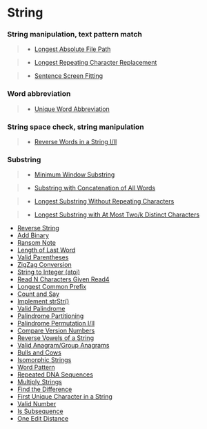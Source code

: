 # String

### String manipulation, text pattern match

> * [Longest Absolute File Path](longest_absolute_file_path.md)

> * [Longest Repeating Character Replacement](longest_repeating_character_replacement.md)

> * [Sentence Screen Fitting](sentence_screen_fitting.md)

### Word abbreviation

> * [Unique Word Abbreviation](unique_word_abbreviation.md)

### String space check, string manipulation

> * [Reverse Words in a String I/II](reverse_words_in_a_string.md)

### Substring

> * [Minimum Window Substring](minimum_window_substring.md)

> * [Substring with Concatenation of All Words](substring_with_concatenation_of_all_words.md)

> * [Longest Substring Without Repeating Characters](longest_substring_without_repeating_characters.md)

> * [Longest Substring with At Most Two/k Distinct Characters](longest_substring_with_at_most_two_distinct_Characters.md)

 * [Reverse String](reverse_string.md)
 * [Add Binary](add_binary.md)
 * [Ransom Note](ransom_note.md)
 * [Length of Last Word](length_of_last_word.md)
 * [Valid Parentheses](valid_parentheses.md)
 * [ZigZag Conversion](zigzag_conversion.md)
 * [String to Integer (atoi)](string_to_integer.md)
 * [Read N Characters Given Read4](read_n_characters_given_read4.md)
 * [Longest Common Prefix](longest_common_prefix.md)
 * [Count and Say](count_and_say.md)
 * [Implement strStr()](implement_strstr.md)
 * [Valid Palindrome](valid_palindrome.md)
 * [Palindrome Partitioning](palindrome_partitioning.md)
 * [Palindrome Permutation I/II](palindrome_permutation.md)
 * [Compare Version Numbers](compare_version_numbers.md)
 * [Reverse Vowels of a String](reverse_vowels_of_a_string.md)
 * [Valid Anagram/Group Anagrams](valid_anagram.md)
 * [Bulls and Cows](bulls_and_cows.md)
 * [Isomorphic Strings](isomorphic_strings.md)
 * [Word Pattern](word_pattern.md)
 * [Repeated DNA Sequences](repeated_dna_sequences.md)
 * [Multiply Strings](multiply_strings.md)
 * [Find the Difference](find_the_difference.md)
 * [First Unique Character in a String](first_unique_character_in_a_string.md)
 * [Valid Number](valid_number.md)
 * [Is Subsequence](is_subsequence.md)
 * [One Edit Distance](one_edit_distance.md)
